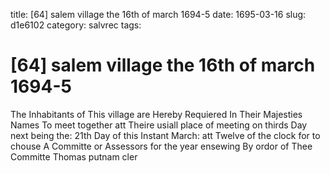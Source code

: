 title: [64] salem village the 16th of march 1694-5
date: 1695-03-16
slug: d1e6102
category: salvrec
tags: 


<div markdown class="doc" id="d1e6102">


# [64] salem village the 16th of march 1694-5

The Inhabitants of This village are Hereby Requiered In Their Majesties Names To meet together att Theire usiall place of meeting on thirds Day next being the: 21th Day of this Instant March: att Twelve of the clock for to chouse A Committe or Assessors for the year ensewing By ordor of Thee Committe Thomas putnam cler
</div>